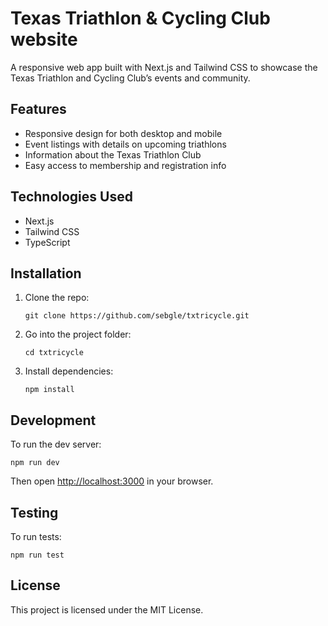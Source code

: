 
# Texas Triathlon & Cycling Club website

A responsive web app built with Next.js and Tailwind CSS to showcase the Texas Triathlon and Cycling Club’s events and community.

## Features

- Responsive design for both desktop and mobile
- Event listings with details on upcoming triathlons
- Information about the Texas Triathlon Club
- Easy access to membership and registration info

## Technologies Used

- Next.js
- Tailwind CSS 
- TypeScript

## Installation

1. Clone the repo:
   ```
   git clone https://github.com/sebgle/txtricycle.git
   ```
2. Go into the project folder:
   ```
   cd txtricycle
   ```
3. Install dependencies:
   ```
   npm install
   ```

## Development

To run the dev server:
```
npm run dev
```
Then open [http://localhost:3000](http://localhost:3000) in your browser.

## Testing

To run tests:
```
npm run test
```

## License

This project is licensed under the MIT License.
